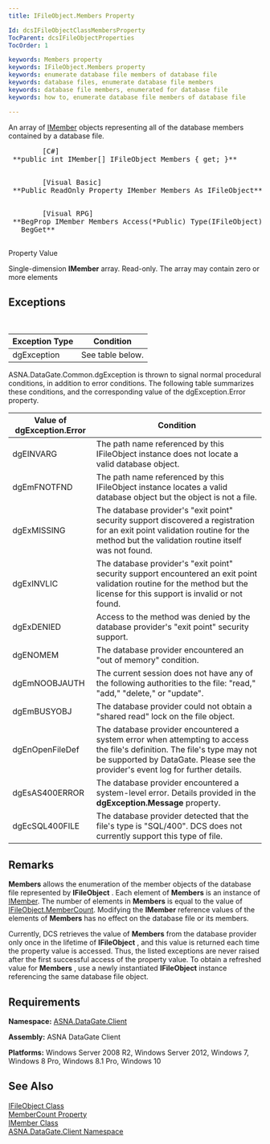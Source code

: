```yaml
---
title: IFileObject.Members Property

Id: dcsIFileObjectClassMembersProperty
TocParent: dcsIFileObjectProperties
TocOrder: 1

keywords: Members property
keywords: IFileObject.Members property
keywords: enumerate database file members of database file
keywords: database files, enumerate database file members
keywords: database file members, enumerated for database file
keywords: how to, enumerate database file members of database file

---
```


An array of [IMember](imember-class.html) objects representing all of the database members contained by a database file.
<pre class="prettyprint">
        <span class="lang">[C#]</span>
 **public int IMember[] IFileObject Members { get; }** 
      </pre>
<pre class="prettyprint">
        <span class="lang">[Visual Basic] </span>
 **Public ReadOnly Property IMember Members As IFileObject** 
      </pre>
<pre class="prettyprint">
        <span class="lang">[Visual RPG]</span>
 **BegProp IMember Members Access(*Public) Type(IFileObject)
   BegGet** 
      </pre>

Property Value <p>Single-dimension **IMember** array. Read-only. The array may contain zero or more elements 
## Exceptions

<br />



| Exception Type | Condition |
| ---- | ---- |
| dgException | See table below. |



ASNA.DataGate.Common.dgException is thrown to signal normal procedural conditions, in addition to error conditions. The following table summarizes these conditions, and the corresponding value of the <span>dgException.Error</span> property.
<br />



| Value of dgException.Error | Condition |
| ---- | ---- |
| dgEINVARG | The path name referenced by this IFileObject instance does not locate a valid database object. |
| dgEmFNOTFND | The path name referenced by this IFileObject instance locates a valid database object but the object is not a file. |
| dgExMISSING | The database provider's "exit point" security support discovered a registration for an exit point validation routine for the method but the validation routine itself was not found. |
| dgExINVLIC | The database provider's "exit point" security support encountered an exit point validation routine for the method but the license for this support is invalid or not found. |
| dgExDENIED | Access to the method was denied by the database provider's "exit point" security support. |
| dgENOMEM | The database provider encountered an "out of memory" condition. |
| dgEmNOOBJAUTH | The current session does not have any of the following authorities to the file: "read," "add," "delete," or "update". |
| dgEmBUSYOBJ | The database provider could not obtain a "shared read" lock on the file object. |
| dgEnOpenFileDef | The database provider encountered a system error when attempting to access the file's definition. The file's type may not be supported by DataGate. Please see the provider's event log for further details. |
| dgEsAS400ERROR | The database provider encountered a system-level error. Details provided in the **dgException.Message** property. |
| dgEcSQL400FILE | The database provider detected that the file's type is "SQL/400". DCS does not currently support this type of file. |



## Remarks

**Members** allows the enumeration of the member objects of the database file represented by **IFileObject** . Each element of **Members** is an instance of [IMember](imember-class.html). The number of elements in **Members** is equal to the value of [ IFileObject.MemberCount](ifile-object-class-member-count-property.html). Modifying the **IMember** reference values of the elements of **Members** has no effect on the database file or its members. 

Currently, DCS retrieves the value of **Members** from the database provider only once in the lifetime of **IFileObject** , and this value is returned each time the property value is accessed. Thus, the listed exceptions are never raised after the first successful access of the property value. To obtain a refreshed value for **Members** , use a newly instantiated **IFileObject** instance referencing the same database file object.
## Requirements

**Namespace:** [ASNA.DataGate.Client](datagate-client-namespace.html) 

**Assembly:** ASNA DataGate Client

**Platforms:** Windows Server 2008 R2, Windows Server 2012, Windows 7, Windows 8 Pro, Windows 8.1 Pro, Windows 10
## See Also


[IFileObject Class](ifile-object-class.html)
      <br />
[MemberCount Property](ifile-object-class-member-count-property.html)
      <br />
[IMember Class](imember-class.html)
      <br />
[ASNA.DataGate.Client Namespace](datagate-client-namespace.html)

